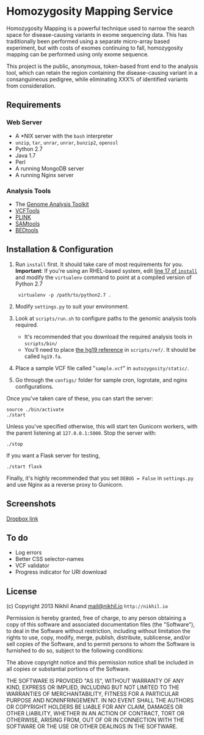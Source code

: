 # Homozygosity Mapping Service

Homozygosity Mapping is a powerful technique used to narrow the search space 
for disease-causing variants in exome sequencing data. This has traditionally 
been performed using a separate micro-array based experiment, but with costs 
of exomes continuing to fall, homozygosity mapping can be performed using only 
exome sequence.

This project is the public, anonymous, token-based front end to the analysis 
tool, which can retain the region containing the disease-causing variant in a 
consanguineous pedigree, while eliminating XXX% of identified variants from 
consideration.

## Requirements

### Web Server

* A *NIX server with the `bash` interpreter
* `unzip`, `tar`, `unrar`, `unrar`, `bunzip2`, `openssl`
* Python 2.7
* Java 1.7
* Perl
* A running MongoDB server
* A running Nginx server

### Analysis Tools

* The [Genome Analysis Toolkit][gatk]
* [VCFTools][vcftools]
* [PLINK][plink]
* [SAMtools][samtools]
* [BEDtools][bedtools]

## Installation & Configuration

1. Run `install` first. It should take care of most requirements for you.   
**Important**: If you're using an RHEL-based system, edit 
[line 17 of `install`][github_install] and modify the `virtualenv` command to 
point at a compiled version of Python 2.7

		virtualenv -p /path/to/python2.7 .

2. Modify `settings.py` to suit your environment.
3. Look at `scripts/run.sh` to configure paths to the genomic analysis tools required. 
	* It's recommended that you download the required analysis tools in `scripts/bin/`
	* You'll need to place [the hg19 reference][hg19] 
	in `scripts/ref/`. It should be called `hg19.fa`.
4. Place a sample VCF file called "`sample.vcf`" in `autozygosity/static/`.
6. Go through the `configs/` folder for sample cron, logrotate, and nginx 
   configurations. 

Once you've taken care of these, you can start the server:

	source ./bin/activate	
	./start

Unless you've specified otherwise, this will start ten Gunicorn workers, with 
the parent listening at `127.0.0.1:5000`. Stop the server with:

	./stop

If you want a Flask server for testing,

	./start flask

Finally, it's highly recommended that you set `DEBUG = False` in `settings.py` 
and use Nginx as a reverse proxy to Gunicorn. 

## Screenshots

[Dropbox link][dropbox]

## To do

* Log errors
* Better CSS selector-names
* VCF validator
* Progress indicator for URI download

## License

(c) Copyright 2013 Nikhil Anand <mail@nikhil.io> `http://nikhil.io`

Permission is hereby granted, free of charge, to any person obtaining a copy
of this software and associated documentation files (the "Software"), to deal
in the Software without restriction, including without limitation the rights
to use, copy, modify, merge, publish, distribute, sublicense, and/or sell
copies of the Software, and to permit persons to whom the Software is
furnished to do so, subject to the following conditions:

The above copyright notice and this permission notice shall be included in all
copies or substantial portions of the Software.

THE SOFTWARE IS PROVIDED "AS IS", WITHOUT WARRANTY OF ANY KIND, EXPRESS OR
IMPLIED, INCLUDING BUT NOT LIMITED TO THE WARRANTIES OF MERCHANTABILITY,
FITNESS FOR A PARTICULAR PURPOSE AND NONINFRINGEMENT. IN NO EVENT SHALL THE
AUTHORS OR COPYRIGHT HOLDERS BE LIABLE FOR ANY CLAIM, DAMAGES OR OTHER
LIABILITY, WHETHER IN AN ACTION OF CONTRACT, TORT OR OTHERWISE, ARISING FROM,
OUT OF OR IN CONNECTION WITH THE SOFTWARE OR THE USE OR OTHER DEALINGS IN THE
SOFTWARE.

[gatk]: http://www.broadinstitute.org/gatk/
[vcftools]: http://vcftools.sourceforge.net/
[plink]: http://pngu.mgh.harvard.edu/~purcell/plink/
[samtools]: http://samtools.sourceforge.net/
[bedtools]: http://bedtools.readthedocs.org/en/latest/

[github_install]: https://github.com/afreeorange/autozygosity/blob/master/install#L17
[hg19]: http://hgdownload.cse.ucsc.edu/goldenPath/hg19/bigZips/
[dropbox]: https://www.dropbox.com/sh/xx6xzo1g9j23wrj/7m9s5K3iQP/autozygosity#/